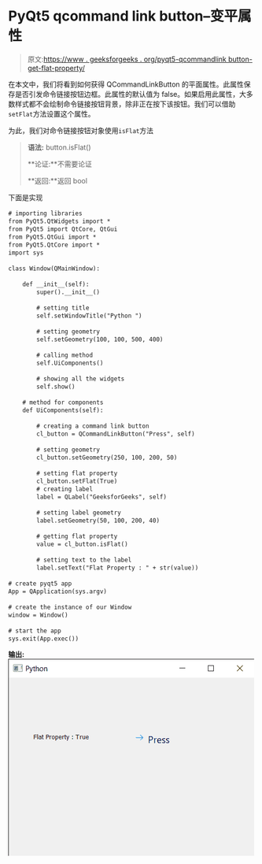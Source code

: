 # PyQt5 qcommand link button–变平属性

> 原文:[https://www . geeksforgeeks . org/pyqt5-qcommandlink button-get-flat-property/](https://www.geeksforgeeks.org/pyqt5-qcommandlinkbutton-getting-flat-property/)

在本文中，我们将看到如何获得 QCommandLinkButton 的平面属性。此属性保存是否引发命令链接按钮边框。此属性的默认值为 false。如果启用此属性，大多数样式都不会绘制命令链接按钮背景，除非正在按下该按钮。我们可以借助`setFlat`方法设置这个属性。

为此，我们对命令链接按钮对象使用`isFlat`方法

> **语法:** button.isFlat()
> 
> **论证:**不需要论证
> 
> **返回:**返回 bool

下面是实现

```
# importing libraries
from PyQt5.QtWidgets import * 
from PyQt5 import QtCore, QtGui
from PyQt5.QtGui import * 
from PyQt5.QtCore import * 
import sys

class Window(QMainWindow):

    def __init__(self):
        super().__init__()

        # setting title
        self.setWindowTitle("Python ")

        # setting geometry
        self.setGeometry(100, 100, 500, 400)

        # calling method
        self.UiComponents()

        # showing all the widgets
        self.show()

    # method for components
    def UiComponents(self):

        # creating a command link button
        cl_button = QCommandLinkButton("Press", self)

        # setting geometry
        cl_button.setGeometry(250, 100, 200, 50)

        # setting flat property
        cl_button.setFlat(True)
        # creating label
        label = QLabel("GeeksforGeeks", self)

        # setting label geometry
        label.setGeometry(50, 100, 200, 40)

        # getting flat property
        value = cl_button.isFlat()

        # setting text to the label
        label.setText("Flat Property : " + str(value))

# create pyqt5 app
App = QApplication(sys.argv)

# create the instance of our Window
window = Window()

# start the app
sys.exit(App.exec())
```

**输出:**
![](img/95cb8ebccf11ce6f73cd999f0a3f5bd0.png)